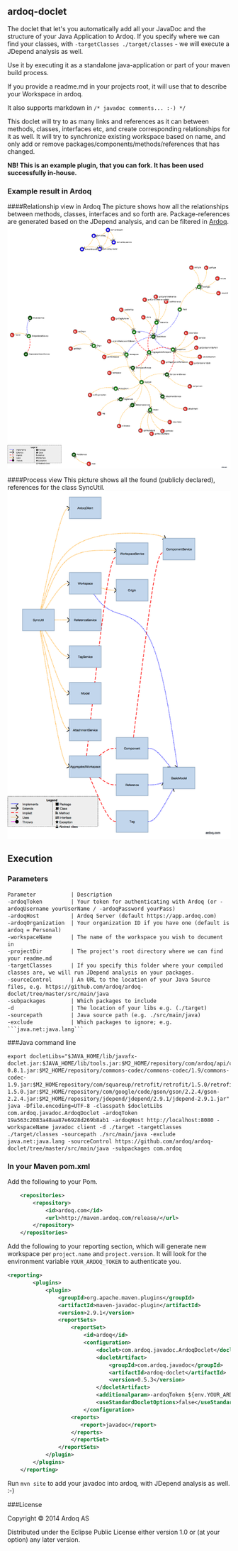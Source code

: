 ardoq-doclet
----

The doclet that let's you automatically add all your JavaDoc and the structure of your Java Application to Ardoq.
If you specify where we can find your classes, with ```-targetClasses ./target/classes``` - we will execute a JDepend analysis as well.

Use it by executing it as a standalone java-application or part of your maven build process.

If you provide a readme.md in your projects root, it will use that to describe your Workspace in ardoq.

It also supports markdown in ```/* javadoc comments... :-) */```

This doclet will try to as many links and references as it can between methods, classes, interfaces etc, and create corresponding relationships for it as well.
It will try to synchronize existing workspace based on name, and only add or remove packages/components/methods/references that has changed.

**NB! This is an example plugin, that you can fork. It has been used successfully in-house.**

### Example result in Ardoq

####Relationship view in Ardoq
The picture shows how all the relationships between methods, classes, interfaces and so forth are.
Package-references are generated based on the JDepend analysis, and can be filtered in [Ardoq](http://ardoq.com).
![Relationships in ardoq-java-client](https://github.com/ardoq/ardoq-doclet/raw/master/examples/ardoq-java-client-example.png)

####Process view
This picture shows all the found (publicly declared), references for the class SyncUtil.
![Relationships in ardoq-java-client](https://github.com/ardoq/ardoq-doclet/raw/master/examples/SyncUtil_process_links.png)

Execution
------------

### Parameters
```
Parameter           | Description
-ardoqToken         | Your token for authenticating with Ardoq (or -ardoqUsername yourUserName / -ardoqPassword yourPass)
-ardoqHost          | Ardoq Server (default https://app.ardoq.com)
-ardoqOrganization  | Your organization ID if you have one (default is ardoq = Personal)
-workspaceName      | The name of the workspace you wish to document in
-projectDir         | The project's root directory where we can find your readme.md
-targetClasses      | If you specify this folder where your compiled classes are, we will run JDepend analysis on your packages.
-sourceControl      | An URL to the location of your Java Source files, e.g. https://github.com/ardoq/ardoq-doclet/tree/master/src/main/java
-subpackages        | Which packages to include
-d                  | The location of your libs e.g. (./target)
-sourcepath         | Java source path (e.g. ./src/main/java)
-exclude            | Which packages to ignore; e.g. ```java.net:java.lang```
```

###Java command line
```
export docletLibs="$JAVA_HOME/lib/javafx-doclet.jar:$JAVA_HOME/lib/tools.jar:$M2_HOME/repository/com/ardoq/api/client/0.8.1/client-0.8.1.jar:$M2_HOME/repository/commons-codec/commons-codec/1.9/commons-codec-1.9.jar:$M2_HOMErepository/com/squareup/retrofit/retrofit/1.5.0/retrofit-1.5.0.jar:$M2_HOME/repository/com/google/code/gson/gson/2.2.4/gson-2.2.4.jar:$M2_HOME/repository/jdepend/jdepend/2.9.1/jdepend-2.9.1.jar"
java -Dfile.encoding=UTF-8 -classpath $docletLibs com.ardoq.javadoc.ArdoqDoclet -ardoqToken 19a563c2083a48aa87e6928d269b8ab1 -ardoqHost http://localhost:8080 -workspaceName javadoc client -d ./target -targetClasses ./target/classes -sourcepath ./src/main/java -exclude java.net:java.lang -sourceControl https://github.com/ardoq/ardoq-doclet/tree/master/src/main/java -subpackages com.ardoq
```

### In your Maven pom.xml
Add the following to your Pom.

```xml
    <repositories>
        <repository>
            <id>ardoq.com</id>
            <url>http://maven.ardoq.com/release/</url>
        </repository>
    </repositories>
```

Add the following to your reporting section, which will generate new workspace per ```project.name``` and ```project.version```.
It will look for the environment variable ```YOUR_ARDOQ_TOKEN``` to authenticate you.

```xml
<reporting>
        <plugins>
            <plugin>
                <groupId>org.apache.maven.plugins</groupId>
                <artifactId>maven-javadoc-plugin</artifactId>
                <version>2.9.1</version>
                <reportSets>
                    <reportSet>
                        <id>ardoq</id>
                        <configuration>
                            <doclet>com.ardoq.javadoc.ArdoqDoclet</doclet>
                            <docletArtifact>
                                <groupId>com.ardoq.javadoc</groupId>
                                <artifactId>ardoq-doclet</artifactId>
                                <version>0.5.3</version>
                            </docletArtifact>
                            <additionalparam>-ardoqToken ${env.YOUR_ARDOQ_TOKEN} -projectDir "${project.build.directory}/../" -targetClasses ${project.build.outputDirectory} -workspaceName "${project.name}-${project.version}"</additionalparam>
                            <useStandardDocletOptions>false</useStandardDocletOptions>
                        </configuration>
                    <reports>
                       <report>javadoc</report>
                    </reports>
                    </reportSet>
                </reportSets>
            </plugin>
        </plugins>
    </reporting>
```

Run ```mvn site``` to add your javadoc into ardoq, with JDepend analysis as well. :-)


###License

Copyright © 2014 Ardoq AS

Distributed under the Eclipse Public License either version 1.0 or (at your option) any later version.